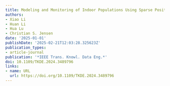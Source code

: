 ```yaml
---
title: Modeling and Monitoring of Indoor Populations Using Sparse Positioning Data
authors:
- Xiao Li
- Huan Li
- Hua Lu
- Christian S. Jensen
date: '2025-01-01'
publishDate: '2025-02-21T12:03:28.325623Z'
publication_types:
- article-journal
publication: '*IEEE Trans. Knowl. Data Eng.*'
doi: 10.1109/TKDE.2024.3489796
links:
- name: URL
  url: https://doi.org/10.1109/TKDE.2024.3489796
---
```

